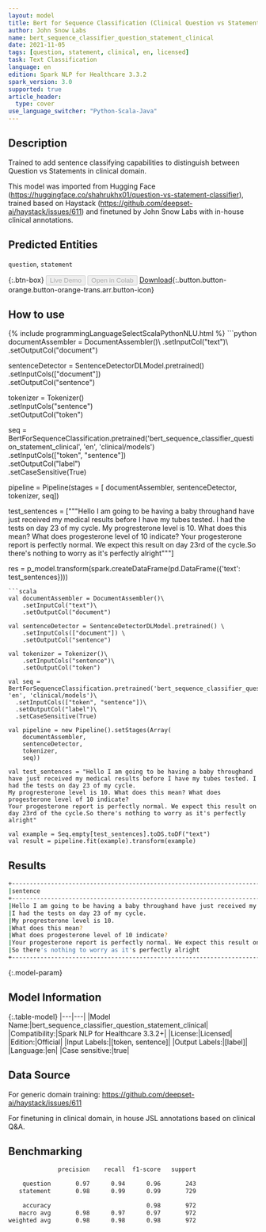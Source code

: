 ```yaml
---
layout: model
title: Bert for Sequence Classification (Clinical Question vs Statement)
author: John Snow Labs
name: bert_sequence_classifier_question_statement_clinical
date: 2021-11-05
tags: [question, statement, clinical, en, licensed]
task: Text Classification
language: en
edition: Spark NLP for Healthcare 3.3.2
spark_version: 3.0
supported: true
article_header:
  type: cover
use_language_switcher: "Python-Scala-Java"
---
```


## Description

Trained to add sentence classifying capabilities to distinguish between Question vs Statements in clinical domain.

This model was imported from Hugging Face (https://huggingface.co/shahrukhx01/question-vs-statement-classifier), trained based on Haystack (https://github.com/deepset-ai/haystack/issues/611) and finetuned by John Snow Labs with in-house clinical annotations.

## Predicted Entities

`question`, `statement`

{:.btn-box}
<button class="button button-orange" disabled>Live Demo</button>
<button class="button button-orange" disabled>Open in Colab</button>
[Download](https://s3.amazonaws.com/auxdata.johnsnowlabs.com/clinical/models/bert_sequence_classifier_question_statement_clinical_en_3.3.2_3.0_1636106577489.zip){:.button.button-orange.button-orange-trans.arr.button-icon}

## How to use



<div class="tabs-box" markdown="1">
{% include programmingLanguageSelectScalaPythonNLU.html %}
```python
documentAssembler = DocumentAssembler()\
    .setInputCol("text")\
    .setOutputCol("document")

sentenceDetector = SentenceDetectorDLModel.pretrained() \
    .setInputCols(["document"]) \
    .setOutputCol("sentence")

tokenizer = Tokenizer()\
    .setInputCols("sentence")\
    .setOutputCol("token")

seq = BertForSequenceClassification.pretrained('bert_sequence_classifier_question_statement_clinical', 'en', 'clinical/models')\
  .setInputCols(["token", "sentence"])\
  .setOutputCol("label")\
  .setCaseSensitive(True)

pipeline = Pipeline(stages = [
    documentAssembler,
    sentenceDetector,
    tokenizer,
    seq])

test_sentences = ["""Hello I am going to be having a baby throughand have just received my medical results before I have my tubes tested. I had the tests on day 23 of my cycle. My progresterone level is 10. What does this mean? What does progesterone level of 10 indicate?
Your progesterone report is perfectly normal. We expect this result on day 23rd of the cycle.So there's nothing to worry as it's perfectly alright"""]

res = p_model.transform(spark.createDataFrame(pd.DataFrame({'text': test_sentences})))
```
```scala
val documentAssembler = DocumentAssembler()\
    .setInputCol("text")\
    .setOutputCol("document")

val sentenceDetector = SentenceDetectorDLModel.pretrained() \
    .setInputCols(["document"]) \
    .setOutputCol("sentence")

val tokenizer = Tokenizer()\
    .setInputCols("sentence")\
    .setOutputCol("token")

val seq = BertForSequenceClassification.pretrained('bert_sequence_classifier_question_statement_clinical', 'en', 'clinical/models')\
  .setInputCols(["token", "sentence"])\
  .setOutputCol("label")\
  .setCaseSensitive(True)

val pipeline = new Pipeline().setStages(Array(
    documentAssembler,
    sentenceDetector,
    tokenizer,
    seq))

val test_sentences = "Hello I am going to be having a baby throughand have just received my medical results before I have my tubes tested. I had the tests on day 23 of my cycle.
My progresterone level is 10. What does this mean? What does progesterone level of 10 indicate?
Your progesterone report is perfectly normal. We expect this result on day 23rd of the cycle.So there's nothing to worry as it's perfectly alright"

val example = Seq.empty[test_sentences].toDS.toDF("text")
val result = pipeline.fit(example).transform(example)
```
</div>

## Results

```bash
+--------------------------------------------------------------------------------------------------------------------+---------+
|sentence                                                                                                            |label    |
+--------------------------------------------------------------------------------------------------------------------+---------+
|Hello I am going to be having a baby throughand have just received my medical results before I have my tubes tested.|statement|
|I had the tests on day 23 of my cycle.                                                                              |statement|
|My progresterone level is 10.                                                                                       |statement|
|What does this mean?                                                                                                |question |
|What does progesterone level of 10 indicate?                                                                        |question |
|Your progesterone report is perfectly normal. We expect this result on day 23rd of the cycle.                       |statement|
|So there's nothing to worry as it's perfectly alright                                                               |statement|
+--------------------------------------------------------------------------------------------------------------------+---------
```

{:.model-param}
## Model Information

{:.table-model}
|---|---|
|Model Name:|bert_sequence_classifier_question_statement_clinical|
|Compatibility:|Spark NLP for Healthcare 3.3.2+|
|License:|Licensed|
|Edition:|Official|
|Input Labels:|[token, sentence]|
|Output Labels:|[label]|
|Language:|en|
|Case sensitive:|true|

## Data Source

For generic domain training:
https://github.com/deepset-ai/haystack/issues/611

For finetuning in clinical domain, in house JSL annotations based on clinical Q&A.

## Benchmarking

```bash
              precision    recall  f1-score   support

    question       0.97      0.94      0.96       243
   statement       0.98      0.99      0.99       729

    accuracy                           0.98       972
   macro avg       0.98      0.97      0.97       972
weighted avg       0.98      0.98      0.98       972
```
